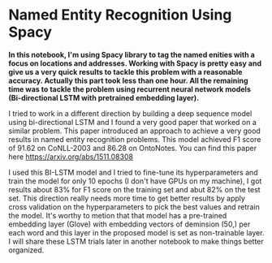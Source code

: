 # Named Entity Recognition Using Spacy

**In this notebook, I'm using Spacy library to tag the named enities with a focus on locations and addresses.
Working with Spacy is pretty easy and give us a very quick results to tackle this problem with a reasonable accuracy. Actually this part took less than one hour. All the remaining time was to tackle the problem using recurrent neural network models (Bi-directional LSTM with pretrained embedding layer).**

I tried to work in a different direction by building a deep sequence model using bi-directional LSTM and I found a very good paper that worked on a similar problem. This paper introduced an approach to achieve a very good results in named entity recognition problems.  This model achieved F1 score of 91.62 on CoNLL-2003 and 86.28 on OntoNotes. You can find this paper here https://arxiv.org/abs/1511.08308

I used this BI-LSTM model and I tried to fine-tune its hyperparameters and train the model for only 10 epochs (I don't have GPUs on my machine), I got results about 83% for F1 score on the training set and abut 82% on the test set. This direction really needs more time to get better results by apply cross validation on the hyperparameters to pick the best values and retrain the model. It's worthy to metion that that model has a pre-trained embedding layer (Glove) with embedding vectors of deminsion (50,) per each word and this layer in the proposed model is set as non-trainable layer. I will share these LSTM trials later in another notebook to make things better organized.  
